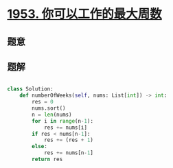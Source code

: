 #  [1953. 你可以工作的最大周数](https://leetcode.cn/problems/maximum-number-of-weeks-for-which-you-can-work/)

## 题意



## 题解



```c++

```



```python
class Solution:
    def numberOfWeeks(self, nums: List[int]) -> int:
        res = 0
        nums.sort()
        n = len(nums)
        for i in range(n-1):
            res += nums[i]
        if res < nums[n-1]:
            res += (res + 1)
        else:
            res += nums[n-1]
        return res
            
```

